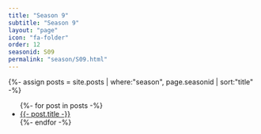 ```yaml
---
title: "Season 9"
subtitle: "Season 9"
layout: "page"
icon: "fa-folder"
order: 12
seasonid: S09
permalink: "season/S09.html"
---
```

{%- assign posts = site.posts | where:"season", page.seasonid | sort:"title"  -%}
<ul>
{%- for post in posts -%}
<li><a href="{{- post.url| prepend:site.url -}}">{{- post.title -}}</a></li>  
{%- endfor -%}
</ul>
